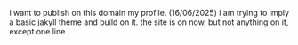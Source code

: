 i want to publish on this domain my profile. (16/06/2025)
i am trying to imply a basic jakyll theme and build on it.
the site is on now, but not anything on it, except one line

